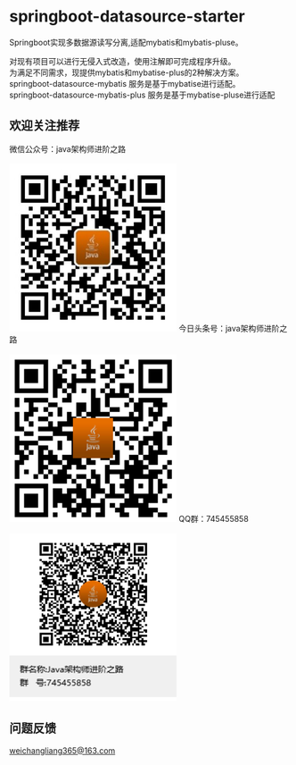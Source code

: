 # springboot-datasource-starter
Springboot实现多数据源读写分离,适配mybatis和mybatis-pluse。

对现有项目可以进行无侵入式改造，使用注解即可完成程序升级。<br/>
为满足不同需求，现提供mybatis和mybatise-plus的2种解决方案。<br/> 
springboot-datasource-mybatis 服务是基于mybatise进行适配。<br/> 
springboot-datasource-mybatis-plus 服务是基于mybatise-pluse进行适配 

欢迎关注推荐
-----------------------------------  
微信公众号：java架构师进阶之路<br/>  
<img width=300px height=300px alt="微信公众号:java架构师进阶之路<" src="https://github.com/nanpugood/springboot-datasource-master/blob/main/doc/proImg/weixin.jpg"/>
今日头条号：java架构师进阶之路<br/>  
<img width=300px height=300px alt="今日头条号:java架构师进阶之路" src="https://github.com/nanpugood/springboot-datasource-master/blob/main/doc/proImg/toutiaohao.png"/>
QQ群：745455858<br/>  
<img width=300px height=300px alt="QQ群:745455858" src="https://github.com/nanpugood/springboot-datasource-master/blob/main/doc/proImg/qq.png"/>

问题反馈
-----------------------------------
weichangliang365@163.com
